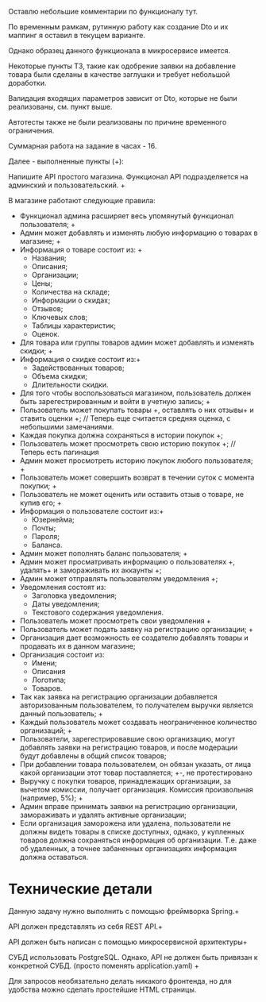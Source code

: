 Оставлю небольшие комментарии по функционалу тут.

По временным рамкам, рутинную работу как создание Dto и их маппинг я оставил в текущем варианте.

Однако образец данного функционала в микросервисе имеется.

Некоторые пункты ТЗ, такие как одобрение заявки на добавление товара были сделаны в качестве заглушки и требует небольшой доработки.

Валидация входящих параметров зависит от Dto, которые не были реализованы, см. пункт выше.

Автотесты также не были реализованы по причине временного ограничения.

Суммарная работа на задание в часах - 16.

Далее - выполненные пункты (+):

Напишите API простого магазина. Функционал API подразделяется на админский и пользовательский. +

В магазине работают следующие правила:

- Функционал админа расширяет весь упомянутый функционал пользователя; +
- Админ может добавлять и изменять любую информацию о товарах в магазине; +
- Информация о товаре состоит из: +
  - Названия;
  - Описания;
  - Организации;
  - Цены;
  - Количества на складе;
  - Информации о скидах;
  - Отзывов;
  - Ключевых слов;
  - Таблицы характеристик;
  - Оценок.
- Для товара или группы товаров админ может добавлять и изменять скидки; +
- Информация о скидке состоит из:+
  - Задействованных товаров;
  - Объема скидки;
  - Длительности скидки.
- Для того чтобы воспользоваться магазином, пользователь должен быть зарегестрированным и войти в учетную запись; +
- Пользователь может покупать товары +, оставлять о них отзывы+ и ставить оценки +; // Теперь еще считается средняя оценка, с небольшими замечаниями.
- Каждая покупка должна сохраняться в истории покупок +;
- Пользователь может просмотреть свою историю покупок +; // Теперь есть пагинация
- Админ может просмотреть историю покупок любого пользователя; +
- Пользователь может совершить возврат в течении суток с момента покупки; +
- Пользователь не может оценить или оставить отзыв о товаре, не купив его; +
- Информация о пользователе состоит из:+
  - Юзернейма;
  - Почты;
  - Пароля;
  - Баланса.
- Админ может пополнять баланс пользователя; +
- Админ может просматривать информацию о пользователях +, удалять+ и замораживать их аккаунты +;
- Админ может отправлять пользователям уведомления +;
- Уведомления состоят из:
  - Заголовка уведомления;
  - Даты уведомления;
  - Текстового содержания уведомления.
- Пользователь может просмотреть свои уведомления +
- Пользователь может подать заявку на регистрацию организации; +
- Организация дает возможность ее создателю добавлять товары и продавать их в данном магазине;
- Организация состоит из:
  - Имени;
  - Описания
  - Логотипа;
  - Товаров.
- Так как заявка на регистрацию организации добавляется авторизованным пользователем, то получателем выручки является данный пользователь; +
- Каждый пользователь может создавать неограниченное количество организаций; +
- Пользователи, зарегестрировавшие свою организацию, могут добавлять заявки на регистрацию товаров, и после модерации будут добавлены в общий список товаров;
- При добавлении товара пользователем, он обязан указать, от лица какой организации этот товар поставляется; +-, не протестировано
- Выручку с покупки товаров, принадлежащих организации, за вычетом комиссии, получает организация. Комиссия произвольная (например, 5%); +
- Админ вправе принимать заявки на регистрацию организации, замораживать и удалять активные организации;
- Если организация заморожена или удалена, пользователи не должны видеть товары в списке доступных, однако, у купленных товаров должна сохраняться информация об организации. Т.е. даже об удаленных, а точнее забаненных организациях информация должна оставаться.
# Технические детали
Данную задачу нужно выполнить с помощью фреймворка Spring.+

API должен представлять из себя REST API.+

API должен быть написан с помощью микросервисной архитектуры+

СУБД использовать PostgreSQL. Однако, API не должен быть привязан к конкретной СУБД. (просто поменять application.yaml) +

Для запросов необязательно делать никакого фронтенда, но для удобства можно сделать простейшие HTML страницы.


